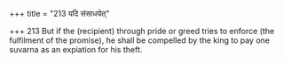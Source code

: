 +++
title = "213 यदि संसाधयेत्"

+++
213	But if the (recipient) through pride or greed tries to enforce (the fulfilment of the promise), he shall be compelled by the king to pay one suvarna as an expiation for his theft.
